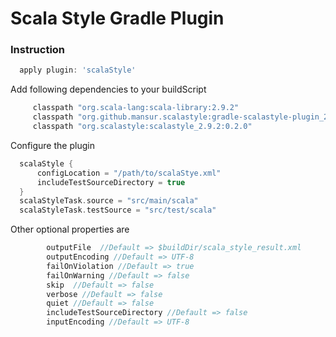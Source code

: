 # Scala Style Gradle Plugin

### Instruction

```groovy
  apply plugin: 'scalaStyle'
```

Add following dependencies to your buildScript

```groovy
     classpath "org.scala-lang:scala-library:2.9.2"
     classpath "org.github.mansur.scalastyle:gradle-scalastyle-plugin_2.9.2:0.1"
     classpath "org.scalastyle:scalastyle_2.9.2:0.2.0"
```

Configure the plugin

```groovy
  scalaStyle {
      configLocation = "/path/to/scalaStye.xml"
      includeTestSourceDirectory = true
  }
  scalaStyleTask.source = "src/main/scala"
  scalaStyleTask.testSource = "src/test/scala"
```

Other optional properties are

```groovy
        outputFile  //Default => $buildDir/scala_style_result.xml
        outputEncoding //Default => UTF-8
        failOnViolation //Default => true
        failOnWarning //Default => false
        skip  //Default => false
        verbose //Default => false
        quiet //Default => false
        includeTestSourceDirectory //Default => false
        inputEncoding //Default => UTF-8
```